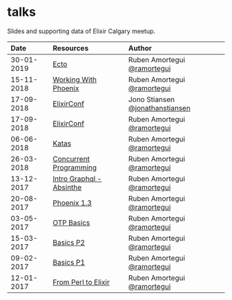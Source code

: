 # talks
Slides and supporting data of Elixir Calgary meetup.

| Date          | Resources                          |Author               |
|:------------- |:-----------------------------------|:--------------------|
| 30-01-2019    | [Ecto](pdfs/ramortegui/ecto.pdf) | Ruben Amortegui [@ramortegui](https://github.com/ramortegui)|
| 15-11-2018    | [Working With Phoenix](pdfs/ramortegui/working-with-phoenix.pdf) | Ruben Amortegui [@ramortegui](https://github.com/ramortegui)|
| 17-09-2018    | [ElixirConf](pdfs/jonathanstiansen/elixir_conf_2018.pdf) | Jono Stiansen [@jonathanstiansen](https://github.com/jonathanstiansen)|
| 17-09-2018    | [ElixirConf](pdfs/ramortegui/elixir-elixirconf2018.pdf) | Ruben Amortegui [@ramortegui](https://github.com/ramortegui)|
| 06-06-2018    | [Katas](pdfs/ramortegui/elixir-koans.pdf)| Ruben Amortegui [@ramortegui](https://github.com/ramortegui)|
| 26-03-2018    | [Concurrent Programming](pdfs/ramortegui/concurrent-programming.pdf)| Ruben Amortegui [@ramortegui](https://github.com/ramortegui)|
| 13-12-2017    | [Intro Graphql - Absinthe](pdfs/ramortegui/elixir-absinthe-basics.pdf)| Ruben Amortegui [@ramortegui](https://github.com/ramortegui)|
| 20-08-2017    | [Phoenix 1.3](pdfs/ramortegui/phoenix-basics.pdf)| Ruben Amortegui [@ramortegui](https://github.com/ramortegui)|
| 03-05-2017    | [OTP Basics](pdfs/ramortegui/elixir-otp-basics.pdf)     | Ruben Amortegui [@ramortegui](https://github.com/ramortegui)|
| 15-03-2017    | [Basics P2](pdfs/ramortegui/elixir-basics-2.pdf)| Ruben Amortegui [@ramortegui](https://github.com/ramortegui)|
| 09-02-2017    | [Basics P1](pdfs/ramortegui/elixir-basics.pdf)| Ruben Amortegui [@ramortegui](https://github.com/ramortegui)|
| 12-01-2017    | [From Perl to Elixir](pdfs/ramortegui/porting-perl-package-to-elixir.pdf)| Ruben Amortegui [@ramortegui](https://github.com/ramortegui)|
